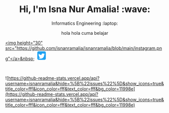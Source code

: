 <h1 align="center"> Hi, I'm Isna Nur Amalia! :wave:</h1>
<p align="center">Informatics Engineering :laptop:</p>
<p align="center">hola hola cuma belajar

  <a align="center" href="https://www.instagram.com/isnanramalia"><img height="30" src="https://github.com/isnanramalia/isnanramalia/blob/main/instagram.png"</a>&nbsp;&nbsp;
  <a align="center" href="https://twitter.com/isnanramalia"><img height="30" src="https://github.com/isnanramalia/isnanramalia/blob/main/twt.png"></a>
</p><br/>

![https://github-readme-stats.vercel.app/api?username=isnanramalia&hide=%5B%22issues%22%5D&show_icons=true&title_color=fff&icon_color=fff&text_color=fff&bg_color=11998e](https://github-readme-stats.vercel.app/api?username=isnanramalia&hide=%5B%22issues%22%5D&show_icons=true&title_color=fff&icon_color=fff&text_color=fff&bg_color=11998e)
